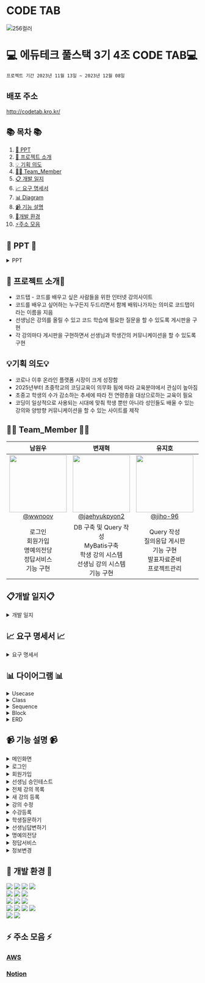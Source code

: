 # CODE TAB

![256컬러](https://github.com/NovTeamProject/Team_Project/assets/145524959/3298851f-7534-4304-99b3-55106605b887)


#  💻 에듀테크 풀스택 3기 4조 CODE TAB💻
```bash
프로젝트 기간 2023년 11월 13일 ~ 2023년 12월 08일
```

## 배포 주소
http://codetab.kro.kr/

## 📚 목차 📚

01. [📂 PPT](#-PPT-)
02. [📖 프로젝트 소개](#-프로젝트-소개)
03. [💡 기획 의도](#기획-의도)
04. [🙋‍♀️ Team_Member](#%EF%B8%8F-team_member-%EF%B8%8F)
05. [📋 개발 일지](#개발-일지)
06. [📈  요구 명세서](#-요구-명세서-)
07. [📊 Diagram](#-다이어그램-)
08. [📹 기능 설명](#-기능-설명-)
09. [🔨개발 환경](#-개발-환경-)
10. [⚡주소 모음](#-주소-모음-)

## 📂 PPT 📂

<details><summary>PPT</summary>


</details>
      
## 📖 프로젝트 소개📖

- 코드탭 - 코드를 배우고 싶은 사람들을 위한 인터넷 강의사이트
- 코드를 배우고 싶어하는 누구든지 두드리면서 함께 배워나가자는 의미로 코드탭이라는 이름을 지음
- 선생님은 강의를 올릴 수 있고 코드 학습에 필요한 질문을 할 수 있도록 게시판을 구현
- 각 강의마다 게시판을 구현하면서 선생님과 학생간의 커뮤니케이션을 할 수 있도록 구현

## 💡기획 의도💡

- 코로나 이후 온라인 플랫폼 시장이 크게 성장함
- 2025년부터 초중학교의 코딩교육이 의무화 됨에 따라 교육분야에서 관심이 높아짐
- 초중고 학생의 수가 감소하는 추세에 따라 전 연령층을 대상으로하는 교육이 필요
- 코딩이 일상적으로 사용되는 시대에 맞춰 학생 뿐만 아니라 성인들도 배울 수 있는 강의와 양방향 커뮤니케이션을 할 수 있는 사이트를 제작

## 🙋‍♀️ Team_Member 🙋‍♀️

<div align="center">

| **남원우** | **변재혁** | **유지호** | **차소영** |
| :------: |  :------: | :------: | :------: | 
| [<img src="https://avatars.githubusercontent.com/u/145524959?v=4" height=150 width=150> <br/> @wwnoov](https://github.com/wwnoov) | [<img src="https://avatars.githubusercontent.com/u/145942491?v=4" height=150 width=150> <br/> @jaehyukpyon2](https://github.com/jaehyukpyon2) | [<img src="https://avatars.githubusercontent.com/u/145963790?v=4" height=150 width=150> <br/> @jiho-96](https://github.com/jiho-96) | [<img src="https://avatars.githubusercontent.com/u/145963611?v=4" height=150 width=150> <br/> @Eumnya415](https://github.com/Eumnya415) |
| 로그인<br>회원가입<br>명예의전당<br>정답서비스<br>기능 구현 | DB 구축 및 Query 작성 <br> MyBatis구축 <br> 학생 강의 시스템 <br> 선생님 강의 시스템 <br> 기능 구현 |  Query 작성<br> 질의응답 게시판<br>기능 구현<br>발표자료준비<br>프로젝트관리 | 나의 강의실<br> 마이페이지<br> 기능 구현<br>노션 관리 <br>웹 디자인 설계 <br>| 

</div>


## 📋개발 일지📋
<details><summary>개발 일지</summary>
   
![image](https://github.com/NovTeamProject/Team_Project/assets/145524959/ad4a3bb9-919a-4fe7-a0d2-0df6863c4bcf)


</details>




## 📈 요구 명세서 📈

<details><summary>요구 명세서</summary>
      
![요구사항](https://github.com/NovTeamProject/Team_Project/assets/145524959/6c25935e-e78a-45af-88e0-d0e4be82cdc4)

      
</details>
  

## 📊 다이어그램 📊

<details><summary>Usecase</summary>
      
![image](https://github.com/NovTeamProject/Team_Project/assets/145524959/6cde0c8d-ec47-446e-87b2-777cbdbfeb63)

</details>

<details><summary>Class</summary>
  
</details>

<details><summary>Sequence</summary>
<br/>

1. 비회원 시퀀스 다이어그램    
![비회원시퀀스](https://github.com/NovTeamProject/Team_Project/assets/145524959/166fdbd3-ce41-4a98-a44a-37714a465a3b)



2. 학생 시퀀스 다이어그램   
![학생시퀀스](https://github.com/NovTeamProject/Team_Project/assets/145524959/596656a8-3a36-4a63-9c6c-ed9efab58222)



3. 선생님 시퀀스 다이어그램        
![선생님시퀀스](https://github.com/NovTeamProject/Team_Project/assets/145524959/b96161d2-32fb-4485-abb9-c58a20d3cb7a)


    
</details>
    
</details>



<details><summary>Block</summary>

![image](https://github.com/NovTeamProject/Team_Project/assets/145963790/9d167256-abeb-4056-8f2b-1515affe0681)


    
</details>

<details><summary>ERD</summary>
      
![image](https://github.com/NovTeamProject/Team_Project/assets/145963790/28ea304e-af0e-4809-ad74-59fd76712b97)

    
</details>

## 📹 기능 설명 📹


<details><summary>메인화면</summary>
<br/>

https://github.com/NovTeamProject/Team_Project/assets/145524959/506a9e4e-71b8-4072-8a95-cd954fea215e

### [Code](#)

</details>

<details><summary>로그인</summary>
<br/>

https://github.com/NovTeamProject/Team_Project/assets/145524959/c26d468e-2da1-4310-8325-a83cff4bba20

### [Code](#)

</details>

<details><summary>회원가입</summary>
<br/>

https://github.com/NovTeamProject/Team_Project/assets/145524959/3dc13eac-2342-4cbe-bf40-672a653f5e30

https://github.com/NovTeamProject/Team_Project/assets/145524959/21eaa843-b469-44ba-9011-04a819514617

### [Code](#)    
</details>

<details><summary>선생님 승인테스트</summary>
<br/>

https://github.com/NovTeamProject/Team_Project/assets/145524959/ae0d3691-afdd-4798-9d94-a9a362915f9f

### [Code](#)
</details>

<details><summary>전체 강의 목록</summary>
<br/>

https://github.com/NovTeamProject/Team_Project/assets/145524959/eb04da5a-d46a-49a4-a73e-0c3cc6ce450c

### [Code](#)
</details>

<details><summary>새 강의 등록</summary>
<br/>

https://github.com/NovTeamProject/Team_Project/assets/145524959/ac8f624a-e0ff-43dd-9fb1-c0bf3e3fa9d5

### [Code](#)
</details>

<details><summary>강의 수정</summary>
<br/>

https://github.com/NovTeamProject/Team_Project/assets/145524959/1b4ab9ad-60c6-43b6-9069-0e7b389a42e1

### [Code](#)
</details>

<details><summary>수강등록</summary>
<br/>

https://github.com/NovTeamProject/Team_Project/assets/145524959/89bf72f1-320b-4336-9b3f-fb34bacff7e3

### [Code](#)
</details>

<details><summary>학생질문하기</summary>
<br/>

https://github.com/NovTeamProject/Team_Project/assets/145524959/be9b279a-62fd-4381-96fa-5c8ffc48739d

https://github.com/NovTeamProject/Team_Project/assets/145524959/b1f5ed85-95c9-457a-be3a-59a0fdcad3dc

### [Code](#)
</details>

<details><summary>선생님답변하기</summary>
<br/>

https://github.com/NovTeamProject/Team_Project/assets/145524959/7aad637d-e790-4d20-b3ca-e905b4fa1830

### [Code](#)  
</details>

<details><summary>명예의전당</summary>
<br/>

https://github.com/NovTeamProject/Team_Project/assets/145524959/36ee0f3e-2062-4ed5-adec-0785f29e274a

### [Code](#)      
</details>


<details><summary>정답서비스</summary>
<br/>
      
https://github.com/NovTeamProject/Team_Project/assets/145524959/44ee29cc-996b-4bdf-9ed6-1818ae39bbc8

### [Code](#)
</details>
<details><summary>정보변경</summary>
<br/>

https://github.com/NovTeamProject/Team_Project/assets/145524959/0a4d58d7-c5ef-4201-89a1-61c36856afb1
    
### [Code](#)      
</details>

 


## 🔨 개발 환경 🔨
<div>
<img src="https://img.shields.io/badge/JAVA-C01818?style=flat-square&logo=coffeescript&logoColor=white" />
<img src="https://img.shields.io/badge/HTML5-E34F26?style=flat-square&logo=HTML5&logoColor=fff"/>
<img src="https://img.shields.io/badge/CSS3-1572B6?style=flat-square&logo=CSS3&logoColor=fff"/>
<img src="https://img.shields.io/badge/JavaScript-F7DF1E?style=flat-square&logo=JavaScript&logoColor=000"/>
<br>
<img src="https://img.shields.io/badge/MySQL-4479A1?style=flat&logo=MySQL&logoColor=white" />
<img src="https://img.shields.io/badge/MariaDB-003545?style=flat&logo=MariaDB&logoColor=white" />
<img src="https://img.shields.io/badge/MyBatis-000000?style=flat-square&logo=MyBatis&logoColor=blue" />
<br>
<img src="https://img.shields.io/badge/IntelliJ-000000?style=flat-square&logo=intellijidea&logoColor=white" />
<img src="https://img.shields.io/badge/amazonaws-232F3E?style=flat-square&logo=amazonaws&logoColor=blue" />
<img src="https://img.shields.io/badge/StarUML-E25A1C?style=flat-square&logo=apachespark&logoColor=white" />
<br>
<img src="https://img.shields.io/badge/GitHub-181717?style=flat-square&logo=GitHub&logoColor=white" />
<img src="https://img.shields.io/badge/Git-F05032?style=flat-square&logo=git&logoColor=white" />
<img src="https://img.shields.io/badge/Sourcetree-0052CC?style=flat-square&logo=Sourcetree&logoColor=blue" />
<img src="https://img.shields.io/badge/gitkraken-179287?style=flat-square&logo=gitkraken&logoColor=white">
<br>
<img src="https://img.shields.io/badge/Slack-4A154B?style=flat-square&logo=slack&logoColor=white" />

<img src="https://img.shields.io/badge/notion-000000?style=flat-square&logo=notion&logoColor=blue" />  
</div>

## ⚡ 주소 모음 ⚡

### [AWS](http://codetab.kro.kr/)

### [Notion](https://bitly.ws/34jw6)
